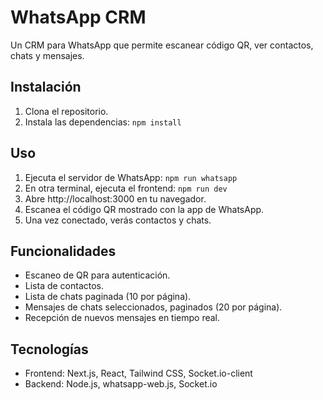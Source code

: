 # WhatsApp CRM

Un CRM para WhatsApp que permite escanear código QR, ver contactos, chats y mensajes.

## Instalación

1. Clona el repositorio.
2. Instala las dependencias: `npm install`

## Uso

1. Ejecuta el servidor de WhatsApp: `npm run whatsapp`
2. En otra terminal, ejecuta el frontend: `npm run dev`
3. Abre http://localhost:3000 en tu navegador.
4. Escanea el código QR mostrado con la app de WhatsApp.
5. Una vez conectado, verás contactos y chats.

## Funcionalidades

- Escaneo de QR para autenticación.
- Lista de contactos.
- Lista de chats paginada (10 por página).
- Mensajes de chats seleccionados, paginados (20 por página).
- Recepción de nuevos mensajes en tiempo real.

## Tecnologías

- Frontend: Next.js, React, Tailwind CSS, Socket.io-client
- Backend: Node.js, whatsapp-web.js, Socket.io